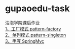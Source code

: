 # gupaoedu-task
沽泡学院课后作业
<br/>
<a href="https://github.com/laotan945/gupaoedu-task/tree/master/pattern-factory">1、工厂模式 pattern-factory</a>
<br/>
<a href="https://github.com/laotan945/gupaoedu-task/tree/master/pattern-singleton">2、单列模式 pattern-singleton</a>
<br/>
<a href="https://github.com/laotan945/gupaoedu-task/tree/master/springmvc-mini">3、手写 SpringMvc</a>